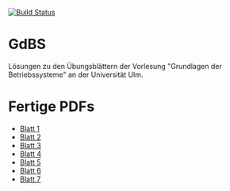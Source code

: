[![Build Status](https://travis-ci.org/aul12/GdBS.svg?branch=master)](https://travis-ci.org/aul12/GdBS)
# GdBS
Lösungen zu den Übungsblättern der Vorlesung "Grundlagen der Betriebssysteme" an der Universität Ulm.

# Fertige PDFs
 * [Blatt 1](https://aul12.github.io/GdBS/Blatt01.pdf)
 * [Blatt 2](https://aul12.github.io/GdBS/Blatt02.pdf)
 * [Blatt 3](https://aul12.github.io/GdBS/Blatt03.pdf)
 * [Blatt 4](https://aul12.github.io/GdBS/Blatt04.pdf)
 * [Blatt 5](https://aul12.github.io/GdBS/Blatt05.pdf)
 * [Blatt 6](https://aul12.github.io/GdBS/Blatt06.pdf)
 * [Blatt 7](https://aul12.github.io/GdBS/Blatt07.pdf)
